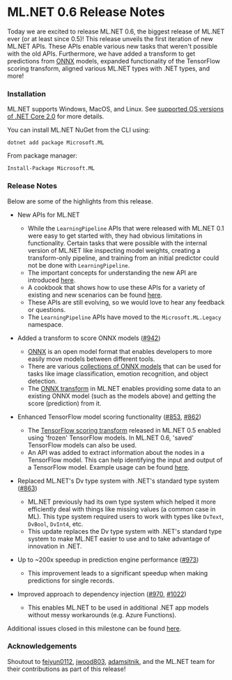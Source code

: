 # ML.NET 0.6 Release Notes

Today we are excited to release ML.NET 0.6, the biggest release of ML.NET ever (or at least since 0.5)! This release unveils the first iteration of new ML.NET APIs. These APIs enable various new tasks that weren't possible with the old APIs. Furthermore, we have added a transform to get predictions from [ONNX](http://onnx.ai/) models, expanded functionality of the TensorFlow scoring transform, aligned various ML.NET types with .NET types, and more!

### Installation

ML.NET supports Windows, MacOS, and Linux. See [supported OS versions of .NET
Core
2.0](https://github.com/dotnet/core/blob/master/release-notes/2.0/2.0-supported-os.md)
for more details.

You can install ML.NET NuGet from the CLI using:
```
dotnet add package Microsoft.ML
```

From package manager:
```
Install-Package Microsoft.ML
```

### Release Notes

Below are some of the highlights from this release.

* New APIs for ML.NET
    
    * While the `LearningPipeline` APIs that were released with ML.NET 0.1 were easy to get started with, they had obvious limitations in functionality. Certain tasks that were possible with the internal version of ML.NET like inspecting model weights, creating a transform-only pipeline, and training from an initial predictor could not be done with `LearningPipeline`.
    * The important concepts for understanding the new API are introduced [here](https://github.com/dotnet/machinelearning/blob/3cdd3c8b32705e91dcf46c429ee34196163af6da/docs/code/MlNetHighLevelConcepts.md). 
    * A cookbook that shows how to use these APIs for a variety of existing and new scenarios can be found [here](https://github.com/dotnet/machinelearning/blob/3cdd3c8b32705e91dcf46c429ee34196163af6da/docs/code/MlNetCookBook.md). 
    * These APIs are still evolving, so we would love to hear any feedback or questions. 
    * The `LearningPipeline` APIs have moved to the `Microsoft.ML.Legacy` namespace.

* Added a transform to score ONNX models ([#942](https://github.com/dotnet/machinelearning/pull/942))

    * [ONNX](http://onnx.ai/) is an open model format that enables developers to more easily move models between different tools.
    * There are various [collections of ONNX models](https://github.com/onnx/models) that can be used for tasks like image classification, emotion recognition, and object detection.
    * The [ONNX transform](https://docs.microsoft.com/en-us/dotnet/api/microsoft.ml.transforms.onnxtransform?view=ml-dotnet) in ML.NET enables providing some data to an existing ONNX model (such as the models above) and getting the score (prediction) from it.

* Enhanced TensorFlow model scoring functionality ([#853](https://github.com/dotnet/machinelearning/pull/853), [#862](https://github.com/dotnet/machinelearning/pull/862))

    * The [TensorFlow scoring transform](https://docs.microsoft.com/en-us/dotnet/api/microsoft.ml.transforms.tensorflowtransform?view=ml-dotnet) released in ML.NET 0.5 enabled using 'frozen' TensorFlow models. In ML.NET 0.6, 'saved' TensorFlow models can also be used. 
    * An API was added to extract information about the nodes in a TensorFlow model. This can help identifying the input and output of a TensorFlow model. Example usage can be found [here](https://github.com/dotnet/machinelearning/blob/3cdd3c8b32705e91dcf46c429ee34196163af6da/src/Microsoft.ML.DnnAnalyzer/Microsoft.ML.DnnAnalyzer/DnnAnalyzer.cs).

* Replaced ML.NET's Dv type system with .NET's standard type system ([#863](https://github.com/dotnet/machinelearning/pull/863))

    * ML.NET previously had its own type system which helped it more efficiently deal with things like missing values (a common case in ML). This type system required users to work with types like `DvText`, `DvBool`, `DvInt4`, etc. 
    * This update replaces the Dv type system with .NET's standard type system to make ML.NET easier to use and to take advantage of innovation in .NET.

* Up to ~200x speedup in prediction engine performance ([#973](https://github.com/dotnet/machinelearning/pull/973))

    * This improvement leads to a significant speedup when making predictions for single records.

* Improved approach to dependency injection ([#970](https://github.com/dotnet/machinelearning/pull/970), [#1022](https://github.com/dotnet/machinelearning/pull/1022))

    * This enables ML.NET to be used in additional .NET app models without messy workarounds (e.g. Azure Functions).

Additional issues closed in this milestone can be found
[here](https://github.com/dotnet/machinelearning/milestone/5?closed=1).

### Acknowledgements

Shoutout to [feiyun0112](https://github.com/feiyun0112), [jwood803](https://github.com/jwood803), [adamsitnik](https://github.com/adamsitnik), and the ML.NET team for their contributions as part of this release! 